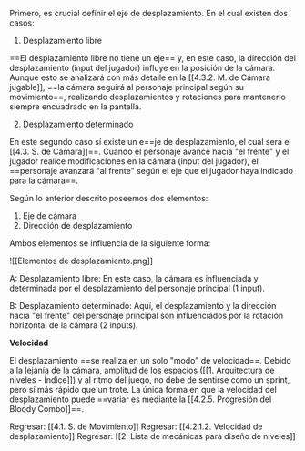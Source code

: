 
Primero, es crucial definir el eje de desplazamiento. En el cual existen dos casos:

1. Desplazamiento libre

==El desplazamiento libre no tiene un eje== y, en este caso, la dirección del desplazamiento (input del jugador) influye en la posición de la cámara. Aunque esto se analizará con más detalle en la [[4.3.2. M. de Cámara jugable]], ==la cámara seguirá al personaje principal según su movimiento==, realizando desplazamientos y rotaciones para mantenerlo siempre encuadrado en la pantalla.

2. Desplazamiento determinado

En este segundo caso sí existe un e==je de desplazamiento, el cual será el [[4.3. S. de Cámara]]==. Cuando el personaje avance hacia "el frente" y el jugador realice modificaciones en la cámara (input del jugador), el ==personaje avanzará "al frente" según el eje que el jugador haya indicado para la cámara==.

Según lo anterior descrito poseemos dos elementos:

1. Eje de cámara
2. Dirección de desplazamiento

Ambos elementos se influencia de la siguiente forma:

![[Elementos de desplazamiento.png]]

A: Desplazamiento libre: En este caso, la cámara es influenciada y determinada por el desplazamiento del personaje principal (1 input).

B: Desplazamiento determinado: Aquí, el desplazamiento y la dirección hacia "el frente" del personaje principal son influenciados por la rotación horizontal de la cámara (2 inputs).

**Velocidad**

El desplazamiento ==se realiza en un solo "modo" de velocidad==. Debido a la lejanía de la cámara, amplitud de los espacios ([[1. Arquitectura de niveles - Índice]]) y al ritmo del juego, no debe de sentirse como un sprint, pero sí más rápido que un trote. La única forma en que la velocidad del desplazamiento puede ==variar es mediante la [[4.2.5. Progresión del Bloody Combo]]==.


Regresar: [[4.1. S. de Movimiento]]
Regresar: [[4.2.1.2. Velocidad de desplazamiento]]
Regresar: [[2. Lista de mecánicas para diseño de niveles]]



